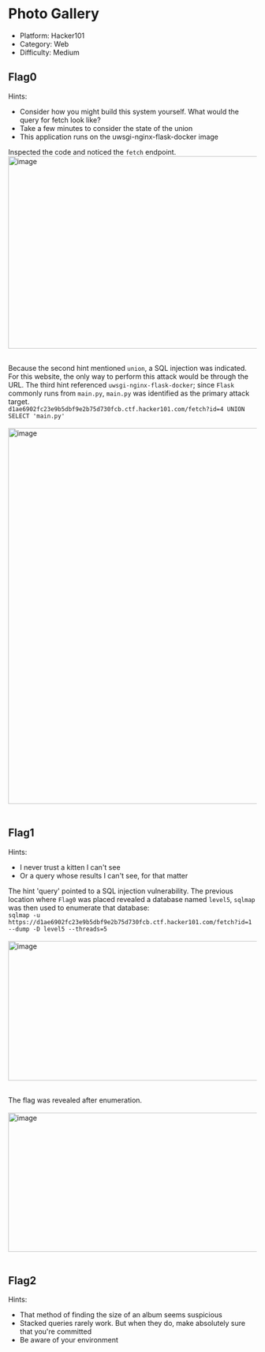 # Photo Gallery

- Platform: Hacker101 <br>
- Category: Web  <br>
- Difficulty: Medium  <br>

## Flag0 
Hints:
- Consider how you might build this system yourself. What would the query for fetch look like?
- Take a few minutes to consider the state of the union
- This application runs on the uwsgi-nginx-flask-docker image

Inspected the code and noticed the ```fetch``` endpoint.
<img width="700" height="390" alt="image" src="https://github.com/user-attachments/assets/7c7c9fe6-56d1-4343-be88-48c8fade7951" /> <br><br>

Because the second hint mentioned ```union```, a SQL injection was indicated. For this website, the only way to perform this attack would be through the URL. The third hint referenced ```uwsgi-nginx-flask-docker```; since ```Flask``` commonly runs from ```main.py```, ```main.py``` was identified as the primary attack target.
<br>
```d1ae6902fc23e9b5dbf9e2b75d730fcb.ctf.hacker101.com/fetch?id=4 UNION SELECT 'main.py'``` <br><br>
<img width="1917" height="762" alt="image" src="https://github.com/user-attachments/assets/9d13568d-ffdc-4136-bbf4-48efbc5fa625" />  <br><br>


## Flag1 
Hints:
- I never trust a kitten I can't see
- Or a query whose results I can't see, for that matter

The hint 'query' pointed to a SQL injection vulnerability. The previous location where  ```Flag0``` was placed revealed a database named ```level5```, ```sqlmap``` was then used to enumerate that database: <br>
```sqlmap -u https://d1ae6902fc23e9b5dbf9e2b75d730fcb.ctf.hacker101.com/fetch?id=1 --dump -D level5 --threads=5``` <br><br>
<img width="938" height="283" alt="image" src="https://github.com/user-attachments/assets/52e35e44-cf5c-4599-8b85-ba0a96c56971" /> <br><br>

The flag was revealed after enumeration. <br><br>
<img width="760" height="282" alt="image" src="https://github.com/user-attachments/assets/5972a0a7-9667-4b22-98c8-7e43cae025c1" /> <br><br>


## Flag2 
Hints:
- That method of finding the size of an album seems suspicious
- Stacked queries rarely work. But when they do, make absolutely sure that you're committed
- Be aware of your environment
